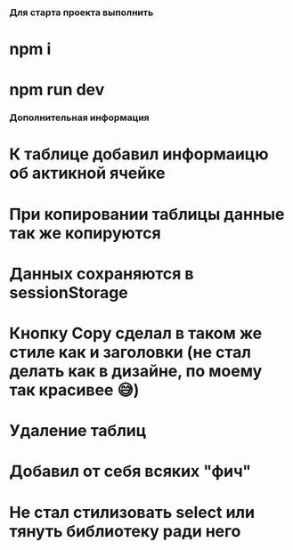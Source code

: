### Для старта проекта выполнить
# npm i
# npm run dev

### Дополнительная информация
# К таблице добавил информаицю об актикной ячейке
# При копировании таблицы данные так же копируются
# Данных сохраняются в sessionStorage
# Кнопку Copy сделал в таком же стиле как и заголовки (не стал делать как в дизайне, по моему так красивее 😅)
# Удаление таблиц
# Добавил от себя всяких "фич"
# Не стал стилизовать select или тянуть библиотеку ради него
